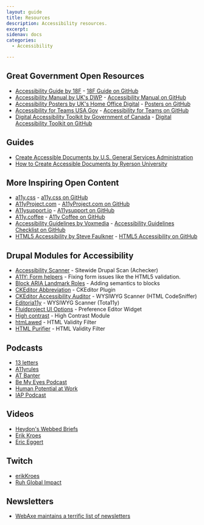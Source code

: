 ```yaml
---
layout: guide
title: Resources
description: Accessibility resources.
excerpt: 
sidenav: docs
categories:
  - Accessibility

---
```


## Great Government Open Resources
* [Accessibility Guide by 18F](https://accessibility.18f.gov/) - [18F Guide on GitHub](https://github.com/18F/accessibility)
* [Accessibility Manual by UK's DWP](https://accessibility-manual.dwp.gov.uk/) - [Accessibility Manual on GitHub](https://github.com/dwp/accessibility-manual)
* [Accessibility Posters by UK's Home Office Digital](https://accessibility.blog.gov.uk/2016/09/02/dos-and-donts-on-designing-for-accessibility/) - [Posters on GitHub](https://github.com/UKHomeOffice/posters)
* [Accessibility for Teams USA Gov](https://accessibility.digital.gov/) - [Accessibility for Teams on GitHub](https://github.com/GSA/accessibility-for-teams)
* [Digital Accessibility Toolkit by Government of Canada](https://canada-ca.github.io/a11y/index.html) - [Digital Accessibility Toolkit on GitHub](https://github.com/canada-ca/a11y/)

## Guides
* [Create Accessible Documents by U.S. General Services Administration](https://www.section508.gov/create/documents)
* [How to Create Accessible Documents by Ryerson University](https://www.ryerson.ca/accessibility/guides-resources/accessible-documents/)

## More Inspiring Open Content
* [a11y.css](https://ffoodd.github.io/a11y.css/) - [a11y.css on GitHub](https://github.com/ffoodd/a11y.css)
* [A11yProject.com](https://www.a11yproject.com/) - [A11yProject.com on GitHub](https://github.com/a11yproject/a11yproject.com)
* [A11ysupport.io](https://a11ysupport.io/) - [A11ysupport on GitHub](https://github.com/accessibilitysupported/a11ysupport.io)
* [A11y.coffee](https://a11y.coffee/) - [A11y Coffee on GitHub](https://github.com/amberleyromo/a11y-coffee)
* [Accessibility Guidelines by Voxmedia](https://accessibility.voxmedia.com/) - [Accessibility Guidelines Checklist on GitHub](https://github.com/voxmedia/accessibility/)
* [HTML5 Accessibility by Steve Faulkner](https://html5accessibility.com/) - [HTML5 Accessibility on GitHub](https://github.com/stevefaulkner/HTML5accessibility)

## Drupal Modules for Accessibility
* [Accessibility Scanner](https://www.drupal.org/project/accessibility_scanner) - Sitewide Drupal Scan (Achecker)
* [A11Y: Form helpers](https://www.drupal.org/project/a11y_form_helpers) - Fixing form issues like the HTML5 validation.
* [Block ARIA Landmark Roles](https://www.drupal.org/project/block_aria_landmark_roles) - Adding semantics to blocks
* [CKEditor Abbreviation](https://www.drupal.org/project/ckeditor_abbreviation) - CKEditor Plugin
* [CKEditor Accessibility Auditor](https://www.drupal.org/project/ckeditor_accessibility_auditor) - WYSIWYG Scanner (HTML CodeSniffer)
* [Editoria11y](https://www.drupal.org/project/editoria11y) - WYSIWYG Scanner (Tota11y)
* [Fluidproject UI Options](https://www.drupal.org/project/fluidui) - Preference Editor Widget
* [High contrast](https://www.drupal.org/project/high_contrast) - High Contrast Module
* [htmLawed](https://www.drupal.org/project/htmlawed) - HTML Validity Filter
* [HTML Purifier](https://www.drupal.org/project/htmlpurifier) - HTML Validity Filter

## Podcasts
- [13 letters](https://www.bemyeyes.com/podcasts-show/13-letters)
- [A11yrules](https://a11yrules.com/)
- [AT Banter](https://atbanter.com/)
- [Be My Eyes Podcast](https://www.bemyeyes.com/podcasts-show/the-be-my-eyes-podcast)
- [Human Potential at Work](https://www.ruhglobal.com/podcasthuman-potential-work/)
- [IAP Podcast](https://interactiveaccessibility.com/iap-podcasts)

## Videos
- [Heydon's Webbed Briefs](https://briefs.video/)
- [Erik Kroes](https://www.youtube.com/channel/UCwrpGO76k2HyUQspl-rG2eQ/videos)
- [Eric Eggert](https://www.youtube.com/c/EricEggert)

## Twitch
- [erikKroes](https://www.twitch.tv/erikKroes)
- [Ruh Global Impact](https://www.twitch.tv/ruh_global_impact)

## Newsletters
- [WebAxe maintains a terrific list of newsletters](http://www.webaxe.org/digital-accessibility-newsletters/)

